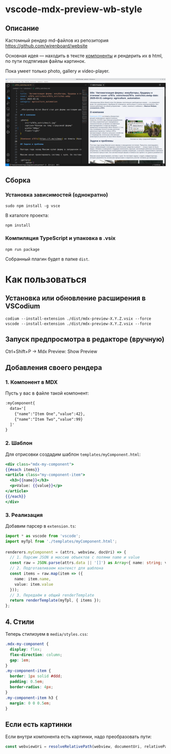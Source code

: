 # vscode-mdx-preview-wb-style
## Описание
Кастомный рендер md-файлов из репозитория https://github.com/wirenboard/website

Основная идея — находить в тексте [компоненты](https://github.com/wirenboard/website/blob/main/doc/components.md) и рендерить их в html, по пути подтягивая файлы картинок.

Пока умеет только photo, gallery и video-player.

![изображение](./assets/preview.png)


## Сборка
### Установка зависимостей (однократно)
```
sudo npm install -g vsce
```

В каталоге проекта:
```
npm install
```

### Компиляция TypeScript и упаковка в .vsix
```
npm run package
```
Собранный плагин будет в папке `dist`.

# Как пользоваться
## Установка или обновление расширения в VSCodium
```
codium --install-extension ./dist/mdx-preview-X.Y.Z.vsix --force
vscode --install-extension ./dist/mdx-preview-X.Y.Z.vsix --force
```

## Запуск предпросмотра в редакторе (вручную)

Ctrl+Shift+P → Mdx Preview: Show Preview

## Добавления своего рендера

### 1. Компонент в MDX  

Пусть у вас в файле такой компонент:
```md
:myComponent{
  data='[
    {"name":"Item One","value":42},
    {"name":"Item Two","value":99}
  ]'
}
```

### 2. Шаблон  
Для отрисовки создадим шаблон `templates/myComponent.html`:
```hbs
<div class="mdx-my-component">
{{#each items}}
<article class="my-component-item">
  <h3>{{name}}</h3>
  <p>Value: {{value}}</p>
</article>
{{/each}}
</div>
```

### 3. Реализация 
Добавим парсер в `extension.ts`:
```ts
import * as vscode from 'vscode';
import myTpl from './templates/myComponent.html';

renderers.myComponent = (attrs, webview, docUri) => {
  // 1. Парсим JSON в массив объектов с полями name и value
  const raw = JSON.parse(attrs.data || '[]') as Array<{ name: string; value: number }>;
  // 2. Подготавливаем контекст для шаблона
  const items = raw.map(item => ({
    name: item.name,
    value: item.value
  }));
  // 3. Передаём в общий renderTemplate
  return renderTemplate(myTpl, { items });
};
```

## 4. Стили
Теперь стилизуем в `media/styles.css`:  
```css
.mdx-my-component {
  display: flex;
  flex-direction: column;
  gap: 1em;
}
.my-component-item {
  border: 1px solid #ddd;
  padding: 0.5em;
  border-radius: 4px;
}
.my-component-item h3 {
  margin: 0 0 0.5em;
}
```

## Если есть картинки

Если внутри компонента есть картинки, надо преобразовать пути:
```ts
const webviewUri = resolveRelativePath(webview, documentUri, relativePath)
```